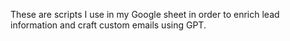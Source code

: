 These are scripts I use in my Google sheet in order to enrich lead information and craft custom emails using GPT.
